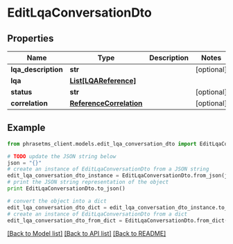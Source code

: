 # EditLqaConversationDto

## Properties

| Name                | Type                                                | Description | Notes      |
| ------------------- | --------------------------------------------------- | ----------- | ---------- |
| **lqa_description** | **str**                                             |             | [optional] |
| **lqa**             | [**List[LQAReference]**](LQAReference.md)           |             |
| **status**          | **str**                                             |             | [optional] |
| **correlation**     | [**ReferenceCorrelation**](ReferenceCorrelation.md) |             | [optional] |

## Example

```python
from phrasetms_client.models.edit_lqa_conversation_dto import EditLqaConversationDto

# TODO update the JSON string below
json = "{}"
# create an instance of EditLqaConversationDto from a JSON string
edit_lqa_conversation_dto_instance = EditLqaConversationDto.from_json(json)
# print the JSON string representation of the object
print EditLqaConversationDto.to_json()

# convert the object into a dict
edit_lqa_conversation_dto_dict = edit_lqa_conversation_dto_instance.to_dict()
# create an instance of EditLqaConversationDto from a dict
edit_lqa_conversation_dto_from_dict = EditLqaConversationDto.from_dict(edit_lqa_conversation_dto_dict)
```

[[Back to Model list]](../README.md#documentation-for-models) [[Back to API list]](../README.md#documentation-for-api-endpoints) [[Back to README]](../README.md)
